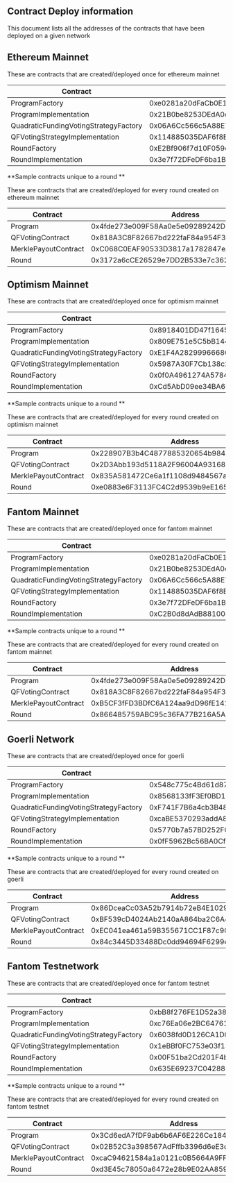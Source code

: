 ## Contract Deploy information

This document lists all the addresses of the contracts that have been deployed on a given network

## Ethereum Mainnet

These are contracts that are created/deployed once for ethereum mainnet

| Contract                              | Address                                    |
|---------------------------------------|--------------------------------------------|
| ProgramFactory                        | 0xe0281a20dFaCb0E179E6581c33542bC533DdC4AB |
| ProgramImplementation                 | 0x21B0be8253DEdA0d2d8f010d06ED86093d52359b |
| QuadraticFundingVotingStrategyFactory | 0x06A6Cc566c5A88E77B1353Cdc3110C2e6c828e38 |
| QFVotingStrategyImplementation        | 0x114885035DAF6f8E09BE55Ed2169d41A512dad45 |
| RoundFactory                          | 0xE2Bf906f7d10F059cE65769F53fe50D8E0cC7cBe |
| RoundImplementation                   | 0x3e7f72DFeDF6ba1BcBFE77A94a752C529Bb4429E |

**Sample contracts unique to a round **

These are contracts that are created/deployed for every round created on ethereum mainnet

| Contract                              | Address                                    |
|---------------------------------------|--------------------------------------------|
| Program                               | 0x4fde273e009F58Aa0e5e09289242D5336FD18ad1 |
| QFVotingContract                      | 0x818A3C8F82667bd222faF84a954F35d2b0Eb6a78 |
| MerklePayoutContract                  | 0xC068C0EAF90533D3817a1782847eAA6719ABB6c7 |
| Round                                 | 0x3172a6cCE26529e7DD2B533e7c3622a0b544f349 |

## Optimism Mainnet

These are contracts that are created/deployed once for optimism mainnet

| Contract                              | Address                                    |
|---------------------------------------|--------------------------------------------|
| ProgramFactory                        | 0x8918401DD47f1645fF1111D8E513c0404b84d5bB |
| ProgramImplementation                 | 0x809E751e5C5bB1446e9ab2Ac37c687a35DE53BC6 |
| QuadraticFundingVotingStrategyFactory | 0xE1F4A28299966686c689223Ee7803258Dbde0942 |
| QFVotingStrategyImplementation        | 0x5987A30F7Cb138c231de96Fe1522Fe4f1e83940D |
| RoundFactory                          | 0x0f0A4961274A578443089D06AfB9d1fC231A5a4D |
| RoundImplementation                   | 0xCd5AbD09ee34BA604795F7f69413caf20ee0Ab60 |


**Sample contracts unique to a round **

These are contracts that are created/deployed for every round created on optimism mainnet

| Contract                              | Address                                    |
|---------------------------------------|--------------------------------------------|
| Program                               | 0x228907B3b4C4877885320654b98465daF62C3766 |
| QFVotingContract                      | 0x2D3Abb193d5118A2F96004A9316830d9E96f44Aa |
| MerklePayoutContract                  | 0x835A581472Ce6a1f1108d9484567a2162C9959C8 |
| Round                                 | 0xe0883e6F3113FC4C2d9539b9eE1659E59531e312 |

## Fantom Mainnet

These are contracts that are created/deployed once for fantom mainnet

| Contract                              | Address                                    |
|---------------------------------------|--------------------------------------------|
| ProgramFactory                        | 0xe0281a20dFaCb0E179E6581c33542bC533DdC4AB |
| ProgramImplementation                 | 0x21B0be8253DEdA0d2d8f010d06ED86093d52359b |
| QuadraticFundingVotingStrategyFactory | 0x06A6Cc566c5A88E77B1353Cdc3110C2e6c828e38 |
| QFVotingStrategyImplementation        | 0x114885035DAF6f8E09BE55Ed2169d41A512dad45 |
| RoundFactory                          | 0x3e7f72DFeDF6ba1BcBFE77A94a752C529Bb4429E |
| RoundImplementation                   | 0xC2B0d8dAdB88100d8509534BB8B5778d1901037d |


**Sample contracts unique to a round **

These are contracts that are created/deployed for every round created on fantom mainnet

| Contract                              | Address                                    |
|---------------------------------------|--------------------------------------------|
| Program                               | 0x4fde273e009F58Aa0e5e09289242D5336FD18ad1 |
| QFVotingContract                      | 0x818A3C8F82667bd222faF84a954F35d2b0Eb6a78 |
| MerklePayoutContract                  | 0xB5CF3fFD3BDfC6A124aa9dD96fE14118Ed8083e5 |
| Round                                 | 0x866485759ABC95c36FA77B216A5AdbA4275a14aB |

## Goerli Network

These are contracts that are created/deployed once for goerli

| Contract                              | Address                                    |
|---------------------------------------|--------------------------------------------|
| ProgramFactory                        | 0x548c775c4Bd61d873a445ee4E769cf1A18d60eA9 |
| ProgramImplementation                 | 0x8568133fF3Ef0BD108868278Cb2a516Eaa3B8ABf |
| QuadraticFundingVotingStrategyFactory | 0xF741F7B6a4cb3B4869B2e2C01aB70A12575B53Ab |
| QFVotingStrategyImplementation        | 0xcaBE5370293addA85e961bc46fE5ec6D3c6aab28 |
| RoundFactory                          | 0x5770b7a57BD252FC4bB28c9a70C9572aE6400E48 |
| RoundImplementation                   | 0x0fF5962Bc56BA0Cf6D7d6EF90df274AE5dC4D16A |


**Sample contracts unique to a round **

These are contracts that are created/deployed for every round created on goerli

| Contract                              | Address                                    |
|---------------------------------------|--------------------------------------------|
| Program                               | 0x86DceaCc03A52b7914b72eB4E10290f72BD99e68 |
| QFVotingContract                      | 0xBF539cD4024Ab2140aA864ba2C6A430201b19318 |
| MerklePayoutContract                  | 0xEC041ea461a59B355671CC1F87c904519375A6FD |
| Round                                 | 0x84c3445D33488Dc0dd94694F6299ea3b37aB3cB6 |


## Fantom Testnetwork

These are contracts that are created/deployed once for fantom testnet

| Contract                              | Address                                    |
|---------------------------------------|--------------------------------------------|
| ProgramFactory                        | 0xbB8f276FE1D52a38FbED8845bCefb9A23138Af92 |
| ProgramImplementation                 | 0xc76Ea06e2BC6476178e40E2B40bf5C6Bf3c40EF6 |
| QuadraticFundingVotingStrategyFactory | 0x6038fd0D126CA1D0b2eA8897a06575100f7b16C2 |
| QFVotingStrategyImplementation        | 0x1eBBf0FC753e03f13Db456A3686523Fc589E4f67 |
| RoundFactory                          | 0x00F51ba2Cd201F4bFac0090F450de0992a838762 |
| RoundImplementation                   | 0x635E69237C0428861EC8c5D8083e9616022c89Ea |


**Sample contracts unique to a round **

These are contracts that are created/deployed for every round created on fantom testnet

| Contract                              | Address                                    |
|---------------------------------------|--------------------------------------------|
| Program                               | 0x3Cd6edA7fDF9ab6b6AF6E226Ce184569C5DF8Ae5 |
| QFVotingContract                      | 0x02B52C3a398567AdFffb3396d6eE3d3c2bff37fE |
| MerklePayoutContract                  | 0xcaC94621584a1a0121c0B5664A9FFB0B86588B8a |
| Round                                 | 0xd3E45c78050a6472e28b9E02AA8596F7868e63d6 |
